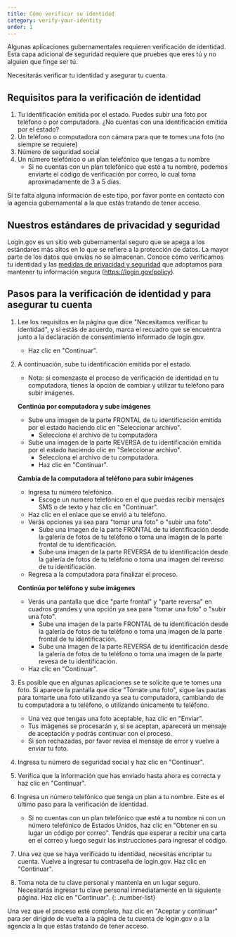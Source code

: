 ```yaml
---
title: Cómo verificar su identidad
category: verify-your-identity
order: 1
---
```


Algunas aplicaciones gubernamentales requieren verificación de identidad. Esta capa adicional de seguridad requiere que pruebes que eres tú y no alguien que finge ser tú.

Necesitarás verificar tu identidad y asegurar tu cuenta.

## Requisitos para la verificación de identidad

1. Tu identificación emitida por el estado. Puedes subir una foto por teléfono o por computadora. ¿No cuentas con una identificación emitida por el estado?
1. Un teléfono o computadora con cámara para que te tomes una foto (no siempre se requiere)
1. Número de seguridad social
1. Un número telefónico o un plan telefónico que tengas a tu nombre
    * Si no cuentas con un plan telefónico que esté a tu nombre, podemos enviarte el código de verificación por correo, lo cual toma aproximadamente de 3 a 5 días.

Si te falta alguna información de este tipo, por favor ponte en contacto con la agencia gubernamental a la que estás tratando de tener acceso.

## Nuestros estándares de privacidad y seguridad
Login.gov es un sitio web gubernamental seguro que se apega a los estándares más altos en lo que se refiere a la protección de datos. La mayor parte de los datos que envías no se almacenan. Conoce cómo verificamos tu identidad y las [medidas de privacidad y seguridad](site.baseurl/policy) que adoptamos para mantener tu información segura (https://login.gov/policy).

## Pasos para la verificación de identidad y para asegurar tu cuenta
1. Lee los requisitos en la página que dice "Necesitamos verificar tu identidad", y si estás de acuerdo, marca el recuadro que se encuentra junto a la declaración de consentimiento informado de login.gov.
    * Haz clic en "Continuar".
1. A continuación, sube tu identificación emitida por el estado.
    * Nota: si comenzaste el proceso de verificación de identidad en tu computadora, tienes la opción de cambiar y utilizar tu teléfono para subir imágenes.

    **Continúa por computadora y sube imágenes**
    * Sube una imagen de la parte FRONTAL de tu identificación emitida por el estado haciendo clic en "Seleccionar archivo".
        * Selecciona el archivo de tu computadora
    * Sube una imagen de la parte REVERSA de tu identificación emitida por el estado haciendo clic en "Seleccionar archivo".
        * Selecciona el archivo de tu computadora.
        * Haz clic en "Continuar".

    **Cambia de la computadora al teléfono para subir imágenes**

    * Ingresa tu número telefónico.
        * Escoge un numero telefónico en el que puedas recibir mensajes SMS o de texto y haz clic en "Continuar".
    * Haz clic en el enlace que se envió a tu teléfono.
    * Verás opciones ya sea para "tomar una foto" o "subir una foto".
        * Sube una imagen de la parte FRONTAL de tu identificación desde la galería de fotos de tu teléfono o toma una imagen de la parte frontal de tu identificación.
        * Sube una imagen de la parte REVERSA de tu identificación desde la galería de fotos de tu teléfono o toma una imagen del reverso de tu identificación.
    * Regresa a la computadora para finalizar el proceso.

    **Continúa por teléfono y sube imágenes**

    * Verás una pantalla que dice "parte frontal" y "parte reversa" en cuadros grandes y una opción ya sea para "tomar una foto" o "subir una foto".
        * Sube una imagen de la parte FRONTAL de tu identificación desde la galería de fotos de tu teléfono o toma una imagen de la parte frontal de tu identificación.
        * Sube una imagen de la parte REVERSA de tu identificación desde la galería de fotos de tu teléfono o toma una imagen de la parte revesa de tu identificación.
    * Haz clic en "Continuar".
1. Es posible que en algunas aplicaciones se te solicite que te tomes una foto. Si aparece la pantalla que dice "Tómate una foto", sigue las pautas para tomarte una foto utilizando ya sea tu computadora, cambiando de tu computadora a tu teléfono, o utilizando únicamente tu teléfono.
    * Una vez que tengas una foto aceptable, haz clic en "Enviar".
    * Tus imágenes se procesarán y, si se aceptan, aparecerá un mensaje de aceptación y podrás continuar con el proceso.
    * Si son rechazadas, por favor revisa el mensaje de error y vuelve a enviar tu foto.
1. Ingresa tu número de seguridad social y haz clic en "Continuar".
1. Verifica que la información que has enviado hasta ahora es correcta y haz clic en "Continuar".
1. Ingresa un número telefónico que tenga un plan a tu nombre. Este es el último paso para la verificación de identidad.
    * Si no cuentas con un plan telefónico que esté a tu nombre ni con un número telefónico de Estados Unidos, haz clic en "Obtener en su lugar un código por correo". Tendrás que esperar a recibir una carta en el correo y luego seguir las instrucciones para ingresar el código.
1. Una vez que se haya verificado tu identidad, necesitas encriptar tu cuenta. Vuelve a ingresar tu contraseña de login.gov. Haz clic en "Continuar".
1. Toma nota de tu clave personal y mantenla en un lugar seguro. Necesitarás ingresar tu clave personal inmediatamente en la siguiente página. Haz clic en "Continuar".
{: .number-list}

Una vez que el proceso esté completo, haz clic en "Aceptar y continuar" para ser dirigido de vuelta a la página de tu cuenta de login.gov o a la agencia a la que estás tratando de tener acceso.
